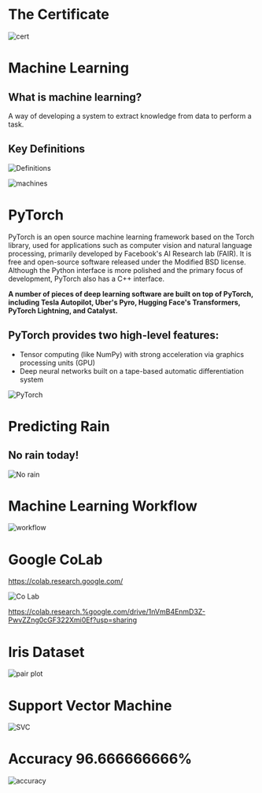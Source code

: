 # The Certificate

![cert](python-cert-2.png)

# Machine Learning

## What is machine learning?

A way of developing a system to extract knowledge from data to perform a task.

## Key Definitions

![Definitions](definitions.png)

![machines](machine-learning.png)

# PyTorch

PyTorch is an open source machine learning framework based on the Torch library, used for applications such as computer vision and natural language processing, primarily developed by Facebook's AI Research lab (FAIR). It is free and open-source software released under the Modified BSD license. Although the Python interface is more polished and the primary focus of development, PyTorch also has a C++ interface.

**A number of pieces of deep learning software are built on top of PyTorch, including Tesla Autopilot, Uber's Pyro, Hugging Face's Transformers, PyTorch Lightning, and Catalyst.**

## PyTorch provides two high-level features:

- Tensor computing (like NumPy) with strong acceleration via graphics processing units (GPU)
- Deep neural networks built on a tape-based automatic differentiation system

![PyTorch](pytorch.png)

# Predicting Rain

## No rain today!

![No rain](no-rain.png)

# Machine Learning Workflow

![workflow](workflow.png)

# Google CoLab

https://colab.research.google.com/

![Co Lab](colab.png)

https://colab.research.%google.com/drive/1nVmB4EnmD3Z-PwvZZng0cGF322Xmi0Ef?usp=sharing

# Iris Dataset

![pair plot](pair-plot.png)

# Support Vector Machine

![SVC](svc.png)

# Accuracy 96.666666666%

![accuracy](accuracy.png)